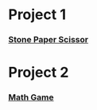 # Project 1
### [Stone Paper Scissor](https://github.com/BENRADI-ABDELLAH/Projects/tree/main/Stone_Paper_Scissor)



# Project 2
### [Math Game](https://github.com/BENRADI-ABDELLAH/Projects/tree/main/Math_Game)